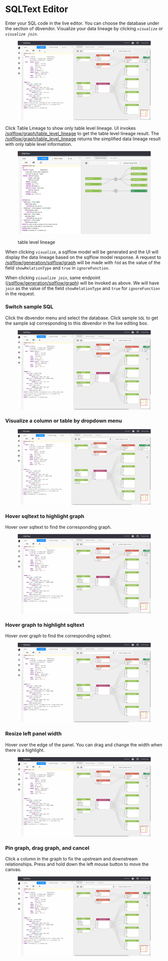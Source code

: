 # SQLText Editor

Enter your SQL code in the live editor. You can choose the database under the section of dbvendor. Visualize your data lineage by clicking _`visualize`_ or _`visualize join`_.

<figure><img src="../../.gitbook/assets/185734862-10a41894-eeb8-4331-a25f-1c764ae0ebc0.gif" alt=""><figcaption></figcaption></figure>

Click Table Lineage to show only table level lineage. UI invokes [/sqlflow/graph/table\_level\_lineage](../../api-docs/sqlflow-rest-api-reference/generation-interface/sqlflow-graph-table\_level\_lineage.md) to get the table level lineage result. The [/sqlflow/graph/table\_level\_lineage](../../api-docs/sqlflow-rest-api-reference/generation-interface/sqlflow-graph-table\_level\_lineage.md) returns the simplified data lineage result with only table level information.

<figure><img src="../../.gitbook/assets/Screenshot from 2022-11-01 00-02-24.png" alt=""><figcaption><p>table level lineage</p></figcaption></figure>



When clicking _`visualize`_, a sqlflow model will be generated and the UI will display the data lineage based on the sqlflow model response. A request to [/sqlflow/generation/sqlflow/graph](../../api-docs/sqlflow-rest-api-reference/generation-interface/sqlflow-graph.md) will be made with `fdd` as the value of the field `showRelationType` and `true` in `ignoreFunction`.&#x20;

When clicking _`visualize join`_, same endpoint ([/sqlflow/generation/sqlflow/graph](../../api-docs/sqlflow-rest-api-reference/generation-interface/sqlflow-graph.md)) will be invoked as above. We will have `join` as the value of the field `showRelationType` and `true` for `ignoreFunction` in the request.&#x20;

### Switch sample SQL

Click the dbvendor menu and select the database. Click sample _`SQL`_ to get the sample sql corresponding to this dbvendor in the live editing box.

<figure><img src="../../.gitbook/assets/185735004-847cdb63-88a4-49db-8482-8820920daded.gif" alt=""><figcaption></figcaption></figure>

### Visualize a column or table by dropdown menu

<figure><img src="../../.gitbook/assets/185736807-21bb3f70-3fb2-47d6-a97d-c910b139fcbc.gif" alt=""><figcaption></figcaption></figure>

### Hover sqltext to highlight graph

Hover over sqltext to find the corresponding graph.

<figure><img src="../../.gitbook/assets/185735065-d22debe6-6dbf-417d-9e61-798b28d9ddf6.gif" alt=""><figcaption></figcaption></figure>

### Hover graph to highlight sqltext

Hover over graph to find the corresponding sqltext.

<figure><img src="../../.gitbook/assets/185735156-de5d071a-1a55-4914-81a4-90aac85aa036.gif" alt=""><figcaption></figcaption></figure>

### Resize left panel width

Hover over the edge of the panel. You can drag and change the width when there is a highlight.

<figure><img src="../../.gitbook/assets/185735279-20b41fb1-a191-40fa-9fc1-d258246ea0fe.gif" alt=""><figcaption></figcaption></figure>

### Pin graph, drag graph, and cancel

Click a column in the graph to fix the upstream and downstream relationships. Press and hold down the left mouse button to move the canvas.

<figure><img src="../../.gitbook/assets/185735432-0ef385fd-b1b8-4269-ae47-e339e2b78bf5.gif" alt=""><figcaption></figcaption></figure>
